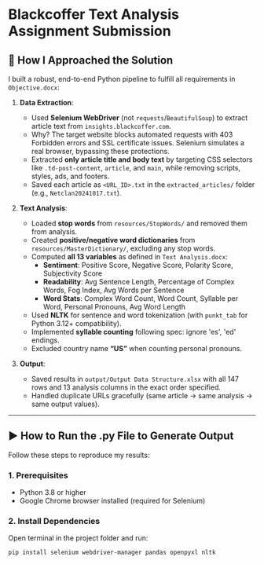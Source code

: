 # Blackcoffer Text Analysis Assignment Submission

## 🧠 How I Approached the Solution

I built a robust, end-to-end Python pipeline to fulfill all requirements in `Objective.docx`:

1. **Data Extraction**:
   - Used **Selenium WebDriver** (not `requests`/`BeautifulSoup`) to extract article text from `insights.blackcoffer.com`.
   - Why? The target website blocks automated requests with 403 Forbidden errors and SSL certificate issues. Selenium simulates a real browser, bypassing these protections.
   - Extracted **only article title and body text** by targeting CSS selectors like `.td-post-content`, `article`, and `main`, while removing scripts, styles, ads, and footers.
   - Saved each article as `<URL_ID>.txt` in the `extracted_articles/` folder (e.g., `Netclan20241017.txt`).

2. **Text Analysis**:
   - Loaded **stop words** from `resources/StopWords/` and removed them from analysis.
   - Created **positive/negative word dictionaries** from `resources/MasterDictionary/`, excluding any stop words.
   - Computed **all 13 variables** as defined in `Text Analysis.docx`:
     - **Sentiment**: Positive Score, Negative Score, Polarity Score, Subjectivity Score
     - **Readability**: Avg Sentence Length, Percentage of Complex Words, Fog Index, Avg Words per Sentence
     - **Word Stats**: Complex Word Count, Word Count, Syllable per Word, Personal Pronouns, Avg Word Length
   - Used **NLTK** for sentence and word tokenization (with `punkt_tab` for Python 3.12+ compatibility).
   - Implemented **syllable counting** following spec: ignore 'es', 'ed' endings.
   - Excluded country name **“US”** when counting personal pronouns.

3. **Output**:
   - Saved results in `output/Output Data Structure.xlsx` with all 147 rows and 13 analysis columns in the exact order specified.
   - Handled duplicate URLs gracefully (same article → same analysis → same output values).

---

## ▶️ How to Run the .py File to Generate Output

Follow these steps to reproduce my results:

### 1. Prerequisites
- Python 3.8 or higher
- Google Chrome browser installed (required for Selenium)

### 2. Install Dependencies
Open terminal in the project folder and run:
```bash
pip install selenium webdriver-manager pandas openpyxl nltk